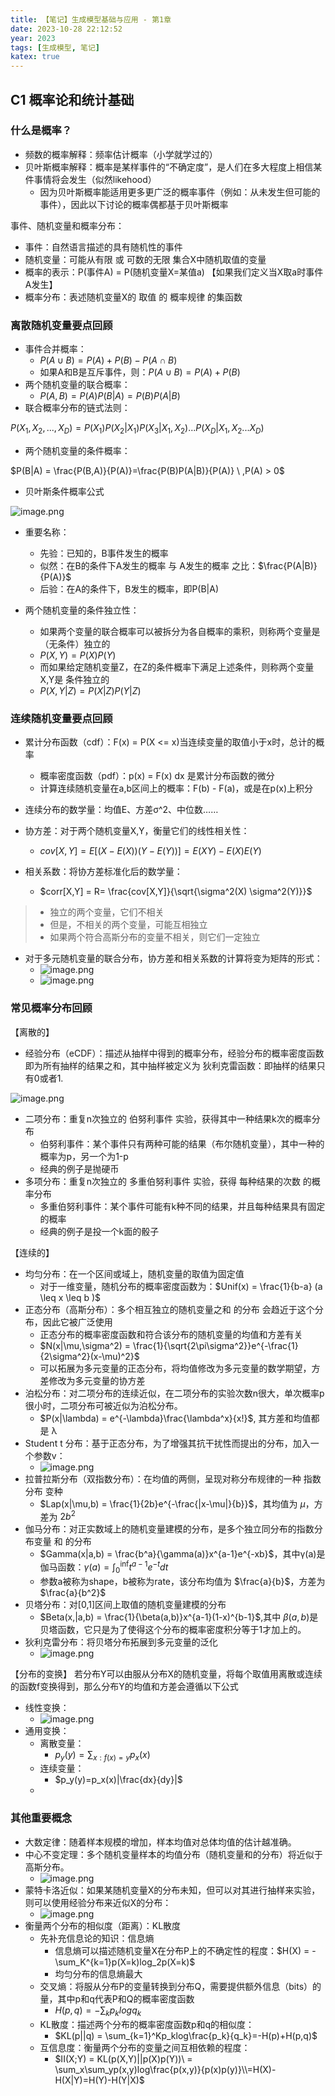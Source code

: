 ```yaml
---
title: 【笔记】生成模型基础与应用 - 第1章
date: 2023-10-28 22:12:52
year: 2023
tags: [生成模型, 笔记]
katex: true
---
```

<meta name="referrer" content="no-referrer" />

## C1 概率论和统计基础

### 什么是概率？

- 频数的概率解释：频率估计概率（小学就学过的）
- 贝叶斯概率解释：概率是某样事件的“不确定度”，是人们在多大程度上相信某件事情将会发生（似然likehood）
   - 因为贝叶斯概率能适用更多更广泛的概率事件（例如：从未发生但可能的事件），因此以下讨论的概率偶都基于贝叶斯概率

事件、随机变量和概率分布：

- 事件：自然语言描述的具有随机性的事件
- 随机变量：可能从有限 或 可数的无限 集合X中随机取值的变量
- 概率的表示：P(事件A) = P(随机变量X=某值a) 【如果我们定义当X取a时事件A发生】
- 概率分布：表述随机变量X的 取值 的 概率规律 的集函数

### 离散随机变量要点回顾

- 事件合并概率：
   - $P(A ∪ B) = P(A) + P(B) - P(A ∩ B)$
   - 如果A和B是互斥事件，则：$P(A ∪ B) = P(A) + P(B)$
- 两个随机变量的联合概率：
   - $P(A,B) = P(A)P(B|A) = P(B)P(A|B)$
- 联合概率分布的链式法则：

$P(X_1,X_2,...,X_D)=P(X_1)P(X_2|X_1)P(X_3|X_1,X_2)...P(X_D|X_1,X_2...X_D)$

- 两个随机变量的条件概率：

$P(B|A) = \frac{P(B,A)}{P(A)}=\frac{P(B)P(A|B)}{P(A)} \ ,P(A) > 0$

- 贝叶斯条件概率公式

![image.png](https://cdn.nlark.com/yuque/0/2023/png/23169257/1693896246746-bac48281-70ee-4cc7-9028-b42ddfb40f3e.png#averageHue=%23f4f4f4&clientId=uc02510b6-3831-4&from=paste&height=180&id=u5d9fd48a&originHeight=225&originWidth=610&originalType=binary&ratio=1.25&rotation=0&showTitle=false&size=38456&status=done&style=none&taskId=ufe875dec-d07b-4db2-a890-f8cc6d3e5c5&title=&width=488)

- 重要名称：
   - 先验：已知的，B事件发生的概率
   - 似然：在B的条件下A发生的概率 与 A发生的概率 之比：$\frac{P(A|B)}{P(A)}$
   - 后验：在A的条件下，B发生的概率，即P(B|A)

- 两个随机变量的条件独立性：
   - 如果两个变量的联合概率可以被拆分为各自概率的乘积，则称两个变量是 （无条件）独立的
   - $P(X,Y) = P(X)P(Y)$
   - 而如果给定随机变量Z，在Z的条件概率下满足上述条件，则称两个变量X,Y是 条件独立的
   - $P(X,Y|Z) = P(X|Z)P(Y|Z)$


### 连续随机变量要点回顾

- 累计分布函数（cdf）：F(x) = P(X <= x)当连续变量的取值小于x时，总计的概率
   - 概率密度函数（pdf）：p(x) = F(x) dx 是累计分布函数的微分
   - 计算连续随机变量在a,b区间上的概率：F(b) - F(a)，或是在p(x)上积分
- 连续分布的数学量：均值E、方差σ^2、中位数……

- 协方差：对于两个随机变量X,Y，衡量它们的线性相关性：
   - $cov[X,Y] = E[(X-E(X))(Y-E(Y))] = E(XY) - E(X)E(Y)$
- 相关系数：将协方差标准化后的数学量：
   - $corr[X,Y] = R= \frac{cov[X,Y]}{\sqrt{\sigma^2(X) \sigma^2(Y)}}$
>    - 独立的两个变量，它们不相关
>    - 但是，不相关的两个变量，可能互相独立
>    - 如果两个符合高斯分布的变量不相关，则它们一定独立

- 对于多元随机变量的联合分布，协方差和相关系数的计算将变为矩阵的形式：
   - ![image.png](https://cdn.nlark.com/yuque/0/2023/png/23169257/1697509619528-2a95fbce-ba38-43e0-9eb4-81269ddaa63a.png#averageHue=%23fbf7f6&clientId=uc416b768-cb61-4&from=paste&height=202&id=u8ac16237&originHeight=390&originWidth=1007&originalType=binary&ratio=1.5&rotation=0&showTitle=false&size=217424&status=done&style=none&taskId=u8d13e6f5-f162-433a-be5f-0cfde9a6add&title=&width=520.3333740234375)
   - ![image.png](https://cdn.nlark.com/yuque/0/2023/png/23169257/1697509669016-845469f2-d33a-4b1f-aa02-b3abd958b64b.png#averageHue=%23edebe5&clientId=uc416b768-cb61-4&from=paste&height=97&id=u31c86e54&originHeight=167&originWidth=842&originalType=binary&ratio=1.5&rotation=0&showTitle=false&size=123540&status=done&style=none&taskId=u7f2a23d4-c3f1-4171-abd4-5eab79c8847&title=&width=487.3333740234375)

### 常见概率分布回顾
【离散的】

- 经验分布（eCDF）：描述从抽样中得到的概率分布，经验分布的概率密度函数即为所有抽样的结果之和，其中抽样被定义为 狄利克雷函数：即抽样的结果只有0或者1.

![image.png](https://cdn.nlark.com/yuque/0/2023/png/23169257/1697510232970-5a5282fd-6152-44c1-8ec0-d1126b30e984.png#averageHue=%23f9f8f8&clientId=uc416b768-cb61-4&from=paste&height=250&id=ub866abba&originHeight=444&originWidth=1061&originalType=binary&ratio=1.5&rotation=0&showTitle=false&size=125464&status=done&style=none&taskId=u9d8a41c5-2f15-4b55-a360-b98f22bb587&title=&width=597.3333740234375)

- 二项分布：重复n次独立的 伯努利事件 实验，获得其中一种结果k次的概率分布
   - 伯努利事件：某个事件只有两种可能的结果（布尔随机变量），其中一种的概率为p，另一个为1-p
   - 经典的例子是抛硬币
- 多项分布：重复n次独立的 多重伯努利事件 实验，获得 每种结果的次数 的概率分布
   - 多重伯努利事件：某个事件可能有k种不同的结果，并且每种结果具有固定的概率
   - 经典的例子是投一个k面的骰子

【连续的】

- 均匀分布：在一个区间或域上，随机变量的取值为固定值
   - 对于一维变量，随机分布的概率密度函数为：$Unif(x) = \frac{1}{b-a} (a \leq x \leq b )$
- 正态分布（高斯分布）：多个相互独立的随机变量之和 的分布 会趋近于这个分布，因此它被广泛使用
   - 正态分布的概率密度函数和符合该分布的随机变量的均值和方差有关
   - $N(x|\mu,\sigma^2) = \frac{1}{\sqrt{2\pi\sigma^2}}e^{-\frac{1}{2\sigma^2}(x-\mu)^2}$
   - 可以拓展为多元变量的正态分布，将均值修改为多元变量的数学期望，方差修改为多元变量的协方差
- 泊松分布：对二项分布的连续近似，在二项分布的实验次数n很大，单次概率p很小时，二项分布可被近似为泊松分布。
   - $P(x|\lambda) = e^{-\lambda}\frac{\lambda^x}{x!}$, 其方差和均值都是 λ
- Student t 分布：基于正态分布，为了增强其抗干扰性而提出的分布，加入一个参数v：
   - ![image.png](https://cdn.nlark.com/yuque/0/2023/png/23169257/1697511852270-3cb43a44-6805-4952-8012-16c582e28697.png#averageHue=%23fbfbfb&clientId=uc416b768-cb61-4&from=paste&height=117&id=uc0e602e3&originHeight=269&originWidth=995&originalType=binary&ratio=1.5&rotation=0&showTitle=false&size=161145&status=done&style=none&taskId=uf7455a80-4bc7-467c-b6f2-d755ab5350c&title=&width=434.2840881347656)
- 拉普拉斯分布（双指数分布）：在均值的两侧，呈现对称分布规律的一种 指数分布 变种
   - $Lap(x|\mu,b) = \frac{1}{2b}e^{-\frac{|x-\mu|}{b}}$，其均值为 $\mu$，方差为 $2b^2$
- 伽马分布：对正实数域上的随机变量建模的分布，是多个独立同分布的指数分布变量 和 的分布
   - $Gamma(x|a,b) = \frac{b^a}{\gamma(a)}x^{a-1}e^{-xb}$，其中γ(a)是伽马函数：$\gamma(a) = \int_0^\inf t^{a-1}e^{-t}dt$
   - 参数a被称为shape，b被称为rate，该分布均值为 $\frac{a}{b}$，方差为$\frac{a}{b^2}$
- 贝塔分布：对[0,1]区间上取值的随机变量建模的分布
   - $Beta(x,|a,b) = \frac{1}{\beta(a,b)}x^{a-1}(1-x)^{b-1}$,其中 $\beta(a,b)$是贝塔函数，它只是为了使得这个分布的概率密度积分等于1才加上的。
- 狄利克雷分布：将贝塔分布拓展到多元变量的泛化
   - ![image.png](https://cdn.nlark.com/yuque/0/2023/png/23169257/1697512737139-2f1e5268-5a97-4fe2-b492-dd00cbaa31ee.png#averageHue=%23fcf9f9&clientId=uc416b768-cb61-4&from=paste&height=204&id=u08ed70f3&originHeight=354&originWidth=834&originalType=binary&ratio=1.5&rotation=0&showTitle=false&size=108592&status=done&style=none&taskId=ubeaa2068-cf5f-48df-8db6-d2fc8fb6ed1&title=&width=481)

【分布的变换】
若分布Y可以由服从分布X的随机变量，将每个取值用离散或连续的函数f变换得到，那么分布Y的均值和方差会遵循以下公式

- 线性变换：
   - ![image.png](https://cdn.nlark.com/yuque/0/2023/png/23169257/1697512945257-9feabf66-9b0f-48e5-aad4-9493ba23f0fa.png#averageHue=%23f8f5f4&clientId=uc416b768-cb61-4&from=paste&height=144&id=uab364a72&originHeight=310&originWidth=776&originalType=binary&ratio=1.5&rotation=0&showTitle=false&size=55634&status=done&style=none&taskId=u0f3c8030-ce1a-4b6e-bdca-7042a5bceed&title=&width=361.3333740234375)
- 通用变换：
   - 离散变量：	
      - $p_y(y)=\sum_{x:f(x)=y}p_x(x)$
   - 连续变量：
      - $p_y(y)=p_x(x)|\frac{dx}{dy}|$
   - 

### 其他重要概念

- 大数定律：随着样本规模的增加，样本均值对总体均值的估计越准确。
- 中心不变定理：多个随机变量样本的均值分布（随机变量和的分布）将近似于高斯分布。
   - ![image.png](https://cdn.nlark.com/yuque/0/2023/png/23169257/1697513044239-a6103f8d-8dd5-4fc1-8001-2e0714df21b1.png#averageHue=%23f7f5f4&clientId=uc416b768-cb61-4&from=paste&height=329&id=u83f7d18a&originHeight=576&originWidth=1007&originalType=binary&ratio=1.5&rotation=0&showTitle=false&size=167993&status=done&style=none&taskId=u91621485-c641-4c7e-b53f-48d95e5f2e8&title=&width=575.3333740234375)
- 蒙特卡洛近似：如果某随机变量X的分布未知，但可以对其进行抽样来实验，则可以使用经验分布来近似X的分布：
   - ![image.png](https://cdn.nlark.com/yuque/0/2023/png/23169257/1697513174453-7f44b8b9-2029-4c84-a080-358d8d9ce986.png#averageHue=%23f8f6f5&clientId=uc416b768-cb61-4&from=paste&height=106&id=u37564c20&originHeight=187&originWidth=707&originalType=binary&ratio=1.5&rotation=0&showTitle=false&size=28251&status=done&style=none&taskId=ubce6e9b2-7f92-481a-92ff-6d171dfcc14&title=&width=402.3333435058594)
- 衡量两个分布的相似度（距离）：KL散度
   - 先补充信息论的知识：信息熵
      - 信息熵可以描述随机变量X在分布P上的不确定性的程度：$H(X) =  -\sum_K^{k=1}p(X=k)log_2p(X=k)$
      - 均匀分布的信息熵最大
   - 交叉熵：将服从分布P的变量转换到分布Q，需要提供额外信息（bits）的量，其中p和q代表P和Q的概率密度函数
      - $H(p,q) = -\sum_{k}p_klogq_k$
   - KL散度：描述两个分布的概率密度函数p和q的相似度：
      - $KL(p||q) = \sum_{k=1}^Kp_klog\frac{p_k}{q_k}=-H(p)+H(p,q)$
   - 互信息度：衡量两个分布的变量之间互相依赖的程度：
      - $II(X;Y) = KL(p(X,Y)||p(X)p(Y))\ = \sum_x\sum_yp(x,y)log\frac{p(x,y)}{p(x)p(y)}\\=H(X)-H(X|Y)=H(Y)-H(Y|X)$